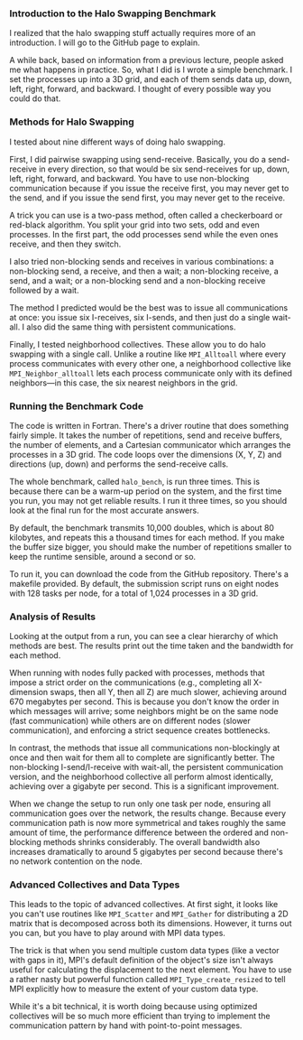 ### Introduction to the Halo Swapping Benchmark

I realized that the halo swapping stuff actually requires more of an introduction. I will go to the GitHub page to explain.

A while back, based on information from a previous lecture, people asked me what happens in practice. So, what I did is I wrote a simple benchmark. I set the processes up into a 3D grid, and each of them sends data up, down, left, right, forward, and backward. I thought of every possible way you could do that.

### Methods for Halo Swapping

I tested about nine different ways of doing halo swapping.

First, I did pairwise swapping using send-receive. Basically, you do a send-receive in every direction, so that would be six send-receives for up, down, left, right, forward, and backward. You have to use non-blocking communication because if you issue the receive first, you may never get to the send, and if you issue the send first, you may never get to the receive.

A trick you can use is a two-pass method, often called a checkerboard or red-black algorithm. You split your grid into two sets, odd and even processes. In the first part, the odd processes send while the even ones receive, and then they switch.

I also tried non-blocking sends and receives in various combinations: a non-blocking send, a receive, and then a wait; a non-blocking receive, a send, and a wait; or a non-blocking send and a non-blocking receive followed by a wait.

The method I predicted would be the best was to issue all communications at once: you issue six I-receives, six I-sends, and then just do a single wait-all. I also did the same thing with persistent communications.

Finally, I tested neighborhood collectives. These allow you to do halo swapping with a single call. Unlike a routine like `MPI_Alltoall` where every process communicates with every other one, a neighborhood collective like `MPI_Neighbor_alltoall` lets each process communicate only with its defined neighbors—in this case, the six nearest neighbors in the grid.

### Running the Benchmark Code

The code is written in Fortran. There's a driver routine that does something fairly simple. It takes the number of repetitions, send and receive buffers, the number of elements, and a Cartesian communicator which arranges the processes in a 3D grid. The code loops over the dimensions (X, Y, Z) and directions (up, down) and performs the send-receive calls.

The whole benchmark, called `halo_bench`, is run three times. This is because there can be a warm-up period on the system, and the first time you run, you may not get reliable results. I run it three times, so you should look at the final run for the most accurate answers.

By default, the benchmark transmits 10,000 doubles, which is about 80 kilobytes, and repeats this a thousand times for each method. If you make the buffer size bigger, you should make the number of repetitions smaller to keep the runtime sensible, around a second or so.

To run it, you can download the code from the GitHub repository. There's a makefile provided. By default, the submission script runs on eight nodes with 128 tasks per node, for a total of 1,024 processes in a 3D grid.

### Analysis of Results

Looking at the output from a run, you can see a clear hierarchy of which methods are best. The results print out the time taken and the bandwidth for each method.

When running with nodes fully packed with processes, methods that impose a strict order on the communications (e.g., completing all X-dimension swaps, then all Y, then all Z) are much slower, achieving around 670 megabytes per second. This is because you don't know the order in which messages will arrive; some neighbors might be on the same node (fast communication) while others are on different nodes (slower communication), and enforcing a strict sequence creates bottlenecks.

In contrast, the methods that issue all communications non-blockingly at once and then wait for them all to complete are significantly better. The non-blocking I-send/I-receive with wait-all, the persistent communication version, and the neighborhood collective all perform almost identically, achieving over a gigabyte per second. This is a significant improvement.

When we change the setup to run only one task per node, ensuring all communication goes over the network, the results change. Because every communication path is now more symmetrical and takes roughly the same amount of time, the performance difference between the ordered and non-blocking methods shrinks considerably. The overall bandwidth also increases dramatically to around 5 gigabytes per second because there's no network contention on the node.

### Advanced Collectives and Data Types

This leads to the topic of advanced collectives. At first sight, it looks like you can't use routines like `MPI_Scatter` and `MPI_Gather` for distributing a 2D matrix that is decomposed across both its dimensions. However, it turns out you can, but you have to play around with MPI data types.

The trick is that when you send multiple custom data types (like a vector with gaps in it), MPI's default definition of the object's size isn't always useful for calculating the displacement to the next element. You have to use a rather nasty but powerful function called `MPI_Type_create_resized` to tell MPI explicitly how to measure the extent of your custom data type.

While it's a bit technical, it is worth doing because using optimized collectives will be so much more efficient than trying to implement the communication pattern by hand with point-to-point messages.
